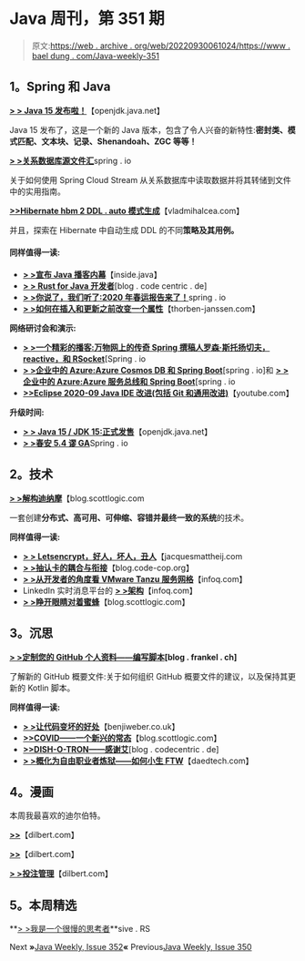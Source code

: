 # Java 周刊，第 351 期

> 原文:[https://web . archive . org/web/20220930061024/https://www . bael dung . com/Java-weekly-351](https://web.archive.org/web/20220930061024/https://www.baeldung.com/java-weekly-351)

## **1。Spring 和 Java**

[**> > Java 15 发布啦！**](https://web.archive.org/web/20221129002642/https://mail.openjdk.java.net/pipermail/announce/2020-September/000291.html)【openjdk.java.net】

Java 15 发布了，这是一个新的 Java 版本，包含了令人兴奋的新特性:**密封类、模式匹配、文本块、记录、Shenandoah、ZGC 等等！**

[**> >关系数据库源文件汇**](https://web.archive.org/web/20221129002642/https://spring.io/blog/2020/09/10/case-study-relational-database-source-and-file-sink)spring . io

关于如何使用 Spring Cloud Stream 从关系数据库中读取数据并将其转储到文件中的实用指南。

[**>>Hibernate hbm 2 DDL . auto 模式生成**](https://web.archive.org/web/20221129002642/https://vladmihalcea.com/hibernate-hbm2ddl-auto-schema/)【vladmihalcea.com】

并且，探索在 Hibernate 中自动生成 DDL 的不同**策略及其用例。**

#### **同样值得一读:**

*   [**> >宣布 Java 播客内幕**](https://web.archive.org/web/20221129002642/https://inside.java/2020/09/15/announcing-inside-java-podcast/)【inside.java】
*   [**> > Rust for Java 开发者**](https://web.archive.org/web/20221129002642/https://blog.codecentric.de/en/2020/09/rust-for-java-developers/)[blog . code centric . de]
*   [**> >你说了，我们听了:2020 年春运报告来了！**](https://web.archive.org/web/20221129002642/https://spring.io/blog/2020/09/11/you-spoke-we-listened-state-of-spring-2020-report-is-here)spring . io
*   [**> >如何在插入和更新之前改变一个属性**](https://web.archive.org/web/20221129002642/https://thorben-janssen.com/change-before-persist/)【thorben-janssen.com】

**网络研讨会和演示:**

*   **[> >一个精彩的播客:万物网上的传奇 Spring 撰稿人罗森·斯托扬切夫，reactive，和 RSocket](https://web.archive.org/web/20221129002642/https://spring.io/blog/2020/09/10/a-bootiful-podcast-legendary-spring-contributor-rossen-stoyanchev-on-all-things-web-reactive-and-rsocket)**[Spring . io
*   [**> >企业中的 Azure:Azure Cosmos DB 和 Spring Boot**](https://web.archive.org/web/20221129002642/https://spring.io/blog/2020/09/14/azure-in-the-enterprise-azure-cosmos-db-and-spring-boot)[spring . io]和 [**> >企业中的 Azure:Azure 服务总线和 Spring Boot**](https://web.archive.org/web/20221129002642/https://spring.io/blog/2020/09/09/azure-in-the-enterprise-azure-service-bus-and-spring-boot)[spring . io
*   **[>>Eclipse 2020-09 Java IDE 改进(包括 Git 和通用改进)](https://web.archive.org/web/20221129002642/https://www.youtube.com/watch?v=-qsW-0Ztg_U)**【youtube.com】

**升级时间:**

*   [**> > Java 15 / JDK 15:正式发售**](https://web.archive.org/web/20221129002642/https://mail.openjdk.java.net/pipermail/announce/2020-September/000291.html)【openjdk.java.net】
*   [**> >春安 5.4 谬 GA**](https://web.archive.org/web/20221129002642/https://spring.io/blog/2020/09/10/spring-security-5-4-goes-ga)Spring . io

## **2。技术**

[**> >解构迪纳摩**](https://web.archive.org/web/20221129002642/https://blog.scottlogic.com/2020/09/08/deconstructing-dynamo.html)【blog.scottlogic.com

一套创建**分布式、高可用、可伸缩、容错并最终一致的系统**的技术。

**同样值得一读:**

*   [**> > Letsencrypt，好人，坏人，丑人**](https://web.archive.org/web/20221129002642/https://jacquesmattheij.com/letsencrypt-good-bad-ugly/)【jacquesmattheij.com
*   [**> >抽认卡的耦合与衔接**](https://web.archive.org/web/20221129002642/http://blog.code-cop.org/2020/09/flashcards-coupling-and-cohesion.html)【blog.code-cop.org】
*   [**> >从开发者的角度看 VMware Tanzu 服务网格**](https://web.archive.org/web/20221129002642/https://www.infoq.com/news/2020/09/tanzu-service-mesh/?utm_campaign=infoq_content&utm_source=infoq&utm_medium=feed&utm_term=Java)【infoq.com】
*   LinkedIn 实时消息平台的 [**> >架构**](https://web.archive.org/web/20221129002642/https://www.infoq.com/podcasts/linkedin-realtime-messaging-architecture/)【infoq.com】
*   [**> >睁开眼睛对着蜜蜂**](https://web.archive.org/web/20221129002642/https://blog.scottlogic.com/2020/09/10/open-your-eyes-to-apis.html)【blog.scottlogic.com】

## **3。沉思**

**[> >定制您的 GitHub 个人资料——编写脚本](https://web.archive.org/web/20221129002642/https://blog.frankel.ch/customizing-github-profile/1/)[**blog . frankel . ch**]**

了解新的 GitHub 概要文件:关于如何组织 GitHub 概要文件的建议，以及保持其更新的 Kotlin 脚本。

**同样值得一读:**

*   [**> >让代码变坏的好处**](https://web.archive.org/web/20221129002642/https://benjiweber.co.uk/blog/2020/09/12/the-benefits-of-making-code-worse/)【benjiweber.co.uk】
*   [**>>COVID——一个新兴的常态**](https://web.archive.org/web/20221129002642/https://blog.scottlogic.com/2020/09/10/covid-an-emerging-model.html)【blog.scottlogic.com】
*   [**>>DISH-O-TRON——感谢艾**](https://web.archive.org/web/20221129002642/https://blog.codecentric.de/en/2020/09/dish-o-tron-no-more-dirty-dishes-ai/)[blog . codecentric . de]
*   [**> >概化为自由职业者炼狱——如何小生 FTW**](https://web.archive.org/web/20221129002642/https://daedtech.com/generalizing-is-freelancer-purgatory-how-to-niche-ftw/)【daedtech.com】

## **4。漫画**

本周我最喜欢的迪尔伯特。

[**>>**](https://web.archive.org/web/20221129002642/https://dilbert.com/strip/2020-09-13)【dilbert.com】

[**>>**](https://web.archive.org/web/20221129002642/https://dilbert.com/strip/2020-09-12)【dilbert.com】

[**> >投注管理**](https://web.archive.org/web/20221129002642/https://dilbert.com/strip/2020-09-11)【dilbert.com】

## **5。本周精选**

**[> >我是一个很慢的思考者](https://web.archive.org/web/20221129002642/https://sive.rs/slow)**sive . RS

Next **»**[Java Weekly, Issue 352](/web/20221129002642/https://www.baeldung.com/java-weekly-352)**«** Previous[Java Weekly, Issue 350](/web/20221129002642/https://www.baeldung.com/java-weekly-350)